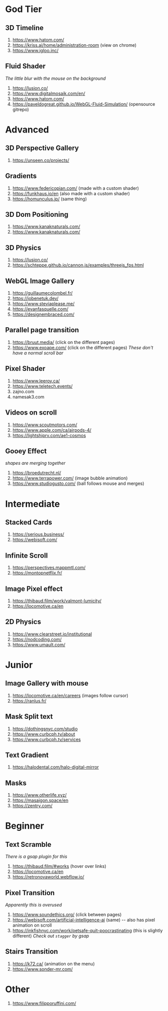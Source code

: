 # God Tier

## 3D Timeline
1) https://www.hatom.com/
2) https://kriss.ai/home/administration-room (view on chrome)
3) https://www.igloo.inc/

## Fluid Shader
_The little blur with the mouse on the background_
1) https://lusion.co/
2) https://www.digitalmosaik.com/en/
3) https://www.hatom.com/
4) https://paveldogreat.github.io/WebGL-Fluid-Simulation/ (opensource gitrepo)

# Advanced
## 3D Perspective Gallery
1) https://unseen.co/projects/

## Gradients
1) https://www.federicopian.com/ (made with a custom shader)
2) https://funkhaus.io/en (also made with a custom shader)
3) https://homunculus.jp/ (same thing)

## 3D Dom Positioning
1) https://www.kanaknaturals.com/
2) https://www.kanaknaturals.com/

## 3D Physics
1) https://lusion.co/
2) https://schteppe.github.io/cannon.js/examples/threejs_fps.html

## WebGL Image Gallery
1) https://guillaumecolombel.fr/
2) https://jobenetuk.dev/
3) https://www.steviaplease.me/
4) https://evanfasquelle.com/
5) https://designembraced.com/

## Parallel page transition
1) https://bruut.media/ (click on the different pages)
2) https://www.exoape.com/ (click on the different pages)
_These don't have a normal scroll bar_

## Pixel Shader
1) https://www.leeroy.ca/
2) https://www.teletech.events/
3) zajno.com
4) namesak3.com

## Videos on scroll
1) https://www.scoutmotors.com/
2) https://www.apple.com/ca/airpods-4/
3) https://lightshiprv.com/ae1-cosmos

## Gooey Effect
_shapes are merging together_
1) https://broedutrecht.nl/
2) https://www.terrapower.com/ (image bubble animation)
3) https://www.studiogusto.com/ (ball follows mouse and merges)

# Intermediate

## Stacked Cards
1) https://serious.business/
2) https://webisoft.com/

## Infinite Scroll
1) https://perspectives.mappmtl.com/
2) https://montopnetflix.fr/

## Image Pixel effect
1) https://thibaud.film/work/valmont-lumicity/
2) https://locomotive.ca/en

## 2D Physics
1) https://www.clearstreet.io/institutional 
2) https://nodcoding.com/
3) https://www.umault.com/

# Junior

## Image Gallery with mouse
1) https://locomotive.ca/en/careers (images follow cursor)
2) https://ranlus.fr/

## Mask Split text 
1) https://dothingsnyc.com/studio
2) https://www.curbcph.tv/about
3) https://www.curbcph.tv/services

## Text Gradient
1) https://halodental.com/halo-digital-mirror

## Masks
1) https://www.otherlife.xyz/
2) https://masaigon.space/en
3) https://zentry.com/

# Beginner

## Text Scramble
_There is a gsap plugin for this_
1) https://thibaud.film/#works (hover over links)
2) https://locomotive.ca/en
3) https://retronovaworld.webflow.io/

## Pixel Transition
_Apparently this is overused_
1) https://www.soundethics.org/ (click between pages)
2) https://webisoft.com/artificial-intelligence-ai (same) -- also has pixel animation on scroll
3) https://inkfishnyc.com/work/petsafe-quit-poocrastinating (this is slightly different)
_Check out `stagger` by gsap_

## Stairs Transition
1) https://k72.ca/ (animation on the menu)
2) https://www.sonder-mr.com/

# Other
1) https://www.filipporuffini.com/

